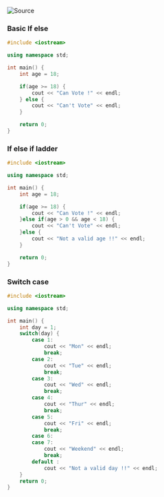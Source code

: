 ![Source](https://www.youtube.com/watch?v=AY96XFqb934&list=PLu0W_9lII9agpFUAlPFe_VNSlXW5uE0YL&index=9&pp=iAQB)

### Basic If else
```cpp
#include <iostream>

using namespace std;

int main() {
	int age = 18;

	if(age >= 18) {
		cout << "Can Vote !" << endl;
	} else {
		cout << "Can't Vote" << endl;
	}

	return 0;
}
```

### If else if ladder
```cpp
#include <iostream>

using namespace std;

int main() {
	int age = 18;

	if(age >= 18) {
		cout << "Can Vote !" << endl;
	}else if(age > 0 && age < 18) {
		cout << "Can't Vote" << endl;
	}else {
		cout << "Not a valid age !!" << endl;
	}

	return 0;
}
```

### Switch case
```cpp
#include <iostream>

using namespace std;

int main() {
	int day = 1;
	switch(day) {
		case 1:
			cout << "Mon" << endl;
			break;
		case 2:
			cout << "Tue" << endl;
			break;
		case 3:
			cout << "Wed" << endl;
			break;
		case 4:
			cout << "Thur" << endl;
			break;
		case 5:
			cout << "Fri" << endl;
			break;
		case 6:
		case 7:
			cout << "Weekend" << endl;
			break;
		default :
			cout << "Not a valid day !!" << endl;
	}
	return 0;
}
```